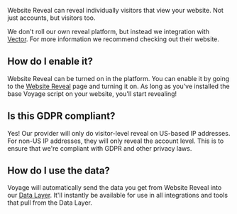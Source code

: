 Website Reveal can reveal individually visitors that view your website. Not just accounts, but visitors too.

We don't roll our own reveal platform, but instead we integration with <a href="https://vector.co" target="_blank">Vector</a>. For more information we recommend checking out their website.

## How do I enable it?

Website Reveal can be turned on in the platform. You can enable it by going to the [Website Reveal](https://app.withvoyage.com/reveal) page and turning it on. As long as you've installed the base Voyage script on your website, you'll start revealing!

## Is this GDPR compliant?

Yes! Our provider will only do visitor-level reveal on US-based IP addresses. For non-US IP addresses, they will only reveal the account level. This is to ensure that we're compliant with GDPR and other privacy laws.

## How do I use the data?

Voyage will automatically send the data you get from Website Reveal into our [Data Layer](/handbook/product/data-layer). It'll instantly be available for use in all integrations and tools that pull from the Data Layer.
